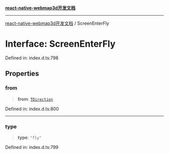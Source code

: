 [**react-native-webmap3d开发文档**](../README.md)

***

[react-native-webmap3d开发文档](../globals.md) / ScreenEnterFly

# Interface: ScreenEnterFly

Defined in: index.d.ts:798

## Properties

### from

> **from**: [`TDirection`](../type-aliases/TDirection.md)

Defined in: index.d.ts:800

***

### type

> **type**: `"fly"`

Defined in: index.d.ts:799
